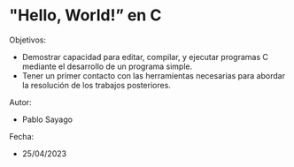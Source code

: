 # "Hello, World!” en C

Objetivos:
- Demostrar capacidad para editar, compilar, y ejecutar programas C mediante el
desarrollo de un programa simple.
- Tener un primer contacto con las herramientas necesarias para abordar la resolución
de los trabajos posteriores.

Autor: 
- Pablo Sayago

Fecha: 
- 25/04/2023
